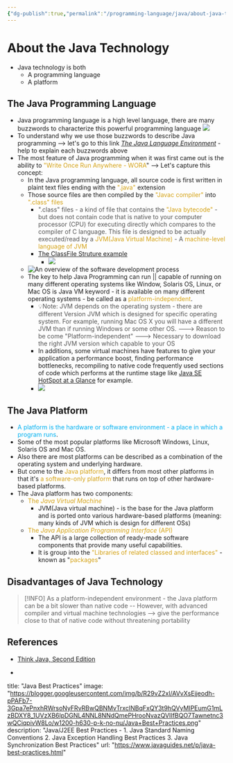 ```yaml
---
{"dg-publish":true,"permalink":"/programming-language/java/about-java-technology/"}
---
```


# About the Java Technology
- Java technology is both 
	- A programming language
	- A platform
## The Java Programming Language
- Java programming language is a high level language, there are many buzzwords to characterize this powerful programming language
	![](https://i.imgur.com/UTy6QiY.png)
- To understand why we use those buzzwords to describe Java programming --> let's go to this link [_The Java Language Environment_](http://www.oracle.com/technetwork/java/langenv-140151.html) - help to explain each buzzwords above
- The most feature of Java programming when it was first came out is the ability to <span style="color:#d4a216">"Write Once Run Anywhere - WORA</span>" --> Let's capture this concept:
	- In the Java programming language, all source code is first written in plaint text files ending with the <span style="color:#d4a216">".java"</span> extension
	- Those source files are then compiled by the <span style="color:#d4a216">"Javac compiler"</span> into <span style="color:#d4a216">".class" files</span> 
		- <span style="color:#555555">".class" files - a kind of file that contains the <span style="color:#d4a216">"Java bytecode"</span> - but does not contain code that is native to your computer processor (CPU) for executing directly which compares to the compiler of C language. This file is designed to be actually executed/read by a <span style="color:#d4a216">JVM(Java Virtual Machine)</span> - A <span style="color:#d4a216">machine-level language of JVM</span></span>
		- [The ClassFile Struture example](https://docs.fileformat.com/programming/class/#classfile-structure)
			- ![](https://i.imgur.com/YhQ62EH.png)
	- ![An overview of the software development process](https://docs.oracle.com/javase/tutorial/figures/getStarted/getStarted-compiler.gif)
	- The key to help Java Programming can run || capable of running on many different operating systems like Window, Solaris OS, Linux, or Mac OS is Java VM keyword - it is available on many different operating systems - be called as a <span style="color:#d4a216">platform-independent</span>. 
		- <span style="color:#555555">💡Note: JVM depends on the operating system - there are different Version JVM which is designed for specific operating system. For example, running Mac OS X you will have a different JVM than if running Windows or some other OS. ---> Reason to be come "Platform-independent" ---> Necessary to download the right JVM version which capable to your OS </span>
		- In additions, some virtual machines have features to give your application a performance boost, finding performance bottlenecks, recompiling to native code frequently used sections of code which performs at the runtime stage like [Java SE HotSpot at a Glance](http://www.oracle.com/technetwork/java/javase/tech/index-jsp-136373.html) for example. 
		- ![](https://i.imgur.com/ZUARtwb.png)

## The Java Platform
- <span style="color:#00b0f0">A platform is the hardware or software environment - a place in which a program runs</span>.
- Some of the most popular platforms like Microsoft Windows, Linux, Solaris OS and Mac OS.
- Also there are most platforms can be described as a combination of the operating system and underlying hardware.
- But come to the <span style="color:#d4a216">Java platform</span>, it differs from most other platforms in that it's <span style="color:#d4a216">a software-only platform</span> that runs on top of other hardware-based platforms.
- The Java platform has two components:
	- <span style="color:#d4a216">The _Java Virtual Machine_</span>
		- JVM(Java virtual machine) - is the base for the Java platform and is ported onto various hardware-based platforms (meaning: many kinds of JVM which is design for different OSs)
	- <span style="color:#d4a216">The _Java Application Programming Interface_ (API)</span>
		- The API is a large collection of ready-made software components that provide many useful capabilities.
		- It is group into the <span style="color:#d4a216">"Libraries of related classed and interfaces"</span> - known as "<span style="color:#d4a216">packages</span>" 

## Disadvantages of Java Technology
> [!INFO]
> As a platform-independent environment - the Java platform can be a bit slower than native code -- However, with advanced compiler and virtual machine technologies --> give the performance close to that of native code without threatening portability
 


## References
- [Think Java, Second Edition](https://books.trinket.io/thinkjava2/index.html)
- ```embed
title: "Java Best Practices"
image: "https://blogger.googleusercontent.com/img/b/R29vZ2xl/AVvXsEjjeodh-pPAFb7-3Gpa7ePnxhRWrsoNyFRvRBwQBNMvTrxcINBqFxQY3t9hQVyMIPEumG1mLzBDXY8_1UVzXB6lpDGNL4NNL8NNdQmePHrooNvazQVIIfBQO7Tawnetnc3wQCiqpivW8Lo/w1200-h630-p-k-no-nu/Java+Best+Practices.png"
description: "Java/J2EE Best Practices - 1. Java Standard Naming Conventions 2. Java Exception Handling Best Practices 3. Java Synchronization Best Practices"
url: "https://www.javaguides.net/p/java-best-practices.html"
```
